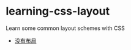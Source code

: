 # learning-css-layout

Learn some common layout schemes with CSS

+ <a href="http://imooldy.com/learning-css-layout/index.html" target="_blank">没有布局</a>
<!-- 
+ [*没有布局*](http://imooldy.com/learning-css-layout/index.html)
+ [*display属性*](http://imooldy.com/learning-css-layout/display.html)
+ [*margin-auto*](http://imooldy.com/learning-css-layout/margin-atuo.html)
+ [*max-width*](http://imooldy.com/learning-css-layout/max-width.html)
+ [*box-model*](http://imooldy.com/learning-css-layout/box-model.html)
+ [*box-sizing*](http://imooldy.com/learning-css-layout/box-sizing.html)
+ [*position*](http://imooldy.com/learning-css-layout/position.html)
+ [*position-example*](http://imooldy.com/learning-css-layout/position-example.html)
+ [*float*](http://imooldy.com/learning-css-layout/float.html)
+ [*clear*](http://imooldy.com/learning-css-layout/clear.html)
+ [*clearfix*](http://imooldy.com/learning-css-layout/clearfix.html) -->
